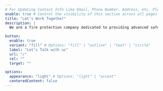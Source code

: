 ```yaml
---
# For Updating Contact Info Like Email, Phone Number, Address, etc. Please update in `src/config/config.toml` `settings.contactInfo` table
enable: true # Control the visibility of this section across all pages where it is used
title: "Let’s Work Together"
description: |
  We are a fire protection company dedicated to providing advanced safety solutions and services that safeguard businesses and communities.

button:
  enable: true
  variant: "fill" # Options: "fill" | "outline" | "text" | "circle"
  label: "Let’s Talk with us"
  url: "/"
  rel: ""
  target: ""

options:
  appearance: "light" # Options: "light" | "accent"
  centeredContent: false
---
```

